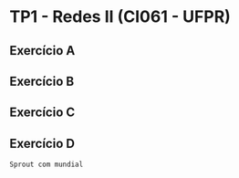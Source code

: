 # TP1 - Redes II (CI061 - UFPR)

## Exercício A

## Exercício B

## Exercício C

## Exercício D

    Sprout com mundial